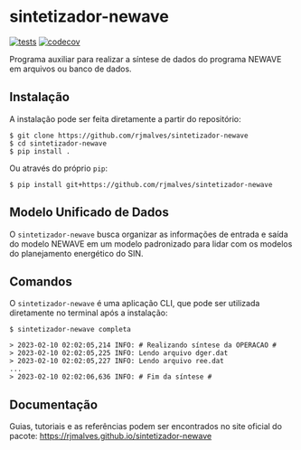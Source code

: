 # sintetizador-newave


[![tests](https://github.com/rjmalves/sintetizador-newave/actions/workflows/main.yml/badge.svg)](https://github.com/rjmalves/sintetizador-newave/actions/workflows/main.yml)
[![codecov](https://codecov.io/gh/rjmalves/sintetizador-newave/branch/main/graph/badge.svg?token=9AJRL5L21W)](https://codecov.io/gh/rjmalves/sintetizador-newave)


Programa auxiliar para realizar a síntese de dados do programa NEWAVE em arquivos ou banco de dados.


## Instalação

A instalação pode ser feita diretamente a partir do repositório:
```
$ git clone https://github.com/rjmalves/sintetizador-newave
$ cd sintetizador-newave
$ pip install .
```

Ou através do próprio `pip`:
```
$ pip install git+https://github.com/rjmalves/sintetizador-newave
```


## Modelo Unificado de Dados

O `sintetizador-newave` busca organizar as informações de entrada e saída do modelo NEWAVE em um modelo padronizado para lidar com os modelos do planejamento energético do SIN.

## Comandos

O `sintetizador-newave` é uma aplicação CLI, que pode ser utilizada diretamente no terminal após a instalação:

```
$ sintetizador-newave completa

> 2023-02-10 02:02:05,214 INFO: # Realizando síntese da OPERACAO #
> 2023-02-10 02:02:05,225 INFO: Lendo arquivo dger.dat
> 2023-02-10 02:02:05,227 INFO: Lendo arquivo ree.dat
...
> 2023-02-10 02:02:06,636 INFO: # Fim da síntese #
```

## Documentação

Guias, tutoriais e as referências podem ser encontrados no site oficial do pacote: https://rjmalves.github.io/sintetizador-newave
